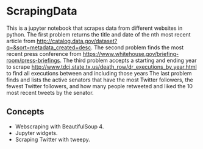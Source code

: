 # ScrapingData
This is a jupyter notebook that scrapes data from different websites in python. 
The first problem returns the title and date of the nth most recent article from http://catalog.data.gov/dataset?q=&sort=metadata_created+desc.
The second problem finds the most recent press conference from https://www.whitehouse.gov/briefing-room/press-briefings.
The third problem accepts a starting and ending year to scrape http://www.tdcj.state.tx.us/death_row/dr_executions_by_year.html to find all executions between and including those years
The last problem finds and lists the active senators that have the most Twitter followers, the fewest Twitter followers, and how many people retweeted and liked the 10 most recent tweets by the senator.


## Concepts 
* Webscraping with BeautifulSoup 4.
* Jupyter widgets.
* Scraping Twitter with tweepy.
